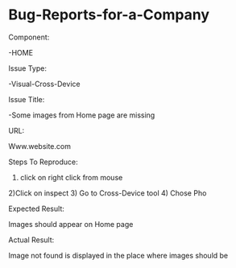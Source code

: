 # Bug-Reports-for-a-Company


Component:

-HOME

Issue Type:

-Visual-Cross-Device

Issue Title:

-Some images from Home page are missing

URL:

Www.website.com

Steps To Reproduce:

1) click  on right click from mouse

2)Click on inspect
3) Go to Cross-Device tool
4) Chose Pho


Expected Result:

Images should appear on Home page


Actual Result:

Image not found is displayed in the place where images should be

